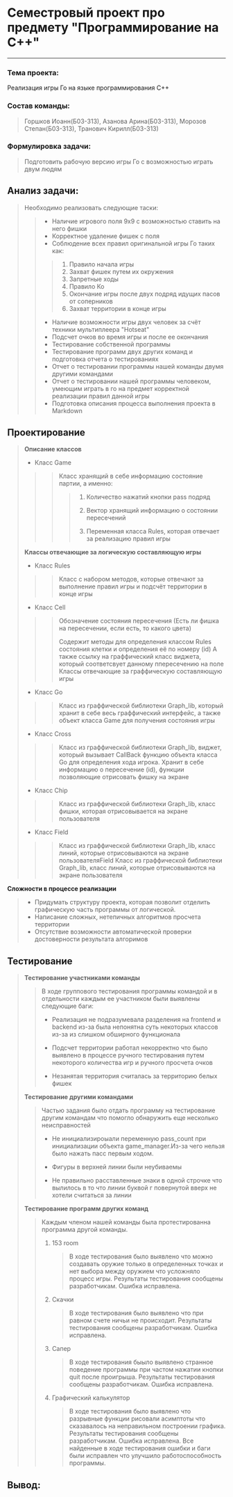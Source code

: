 # Семестровый проект про предмету "Программирование на C++"
---

### Тема проекта:

Реализация игры Го на языке программирования C++

### Cостав команды:

> Горшков Иоанн(Б03-313), Азанова Арина(Б03-313), Морозов Степан(Б03-313), Транович Кирилл(Б03-313)

### Формулировка задачи:

> Подготовить рабочую версию игры Го с возможностью играть двум людям

## Анализ задачи:

> Необходимо реализовать следующие таски:
>
> > - Наличие игрового поля 9x9 с возможностью ставить на него фишки
> > - Корректное удаление фишек с поля
> > - Соблюдение всех правил оригинальной игры Го таких как:
> >
> > > 1. Правило начала игры
> > > 2. Захват фишек путем их окружения
> > > 3. Запретные ходы
> > > 4. Правило Ко
> > > 5. Окончание игры после двух подряд идущих пасов от соперников
> > > 6. Захват территории в конце игры
> >
> > - Наличие возможности игры двух человек за счёт техники мультиплеера "Hotseat"
> > - Подсчет очков во время игры и после ее окончания
> > - Тестирование собственной программы
> > - Тестирование программ двух других команд и подготовка отчета о тестированиях
> > - Отчет о тестировании программы нашей команды двумя другими командами
> > - Отчет о тестировании нашей программы человеком, умеющим играть в го на предмет корректной реализации правил данной игры
> > - Подготовка описания процесса выполнения проекта в Markdown


## Проектирование

>

>  **Описание классов**
>*  Класс Game
>>>  Класс хранящий в себе информацию состояние партии, а именно:
>>>>1.   Количество нажатий кнопки pass подряд
>>>> 
>>>>2.   Вектор хранящий информацию о состоянии пересечений
>>>> 
>>>>3.   Переменная класса Rules, которая отвечает за реализацию правил игры
>>>>
>**Классы отвечающие за логическую составляющую игры**
>* Класс Rules
>>>  Класс с набором методов, которые отвечают за выполнение правил игры и подсчёт территории в конце игры
>>> 
>* Класс Cell
>>>Обозначение состояния пересечения (Есть ли фишка на пересечении, если есть, то какого цвета)
>>>
>>>Содержит методы для определения классом Rules состояния клетки и определения её по номеру (id) А также ссылку на граффический класс виджета, который соответсвует данному ппересечению на поле
>Классы отвечающие за граффическую составляющую игры
>>>
>* Класс Go
>>>Класс из граффической библиотеки Graph_lib, который хранит в себе весь граффический интерфейс, а также объект класса Game для получения состояния игры
>>>
>* Класс Cross
>>>Класс из граффической библиотеки Graph_lib, виджет, который вызывает CallBack функцию объекта класса Go для определения хода игрока.
>>>Хранит в себе информацию о пересечение (id), функции позволяющие отрисовать фишку на экране
>>>
>* Класс Chip
>>>Класс из граффической библиотеки Graph_lib, класс фишки, которая отрисовывается на экране пользователя
>>>
>* Класс Field
>>>Класс из граффической библиотеки Graph_lib, класс линий, которые отрисовываются на экране пользователяField Класс из граффической библиотеки Graph_lib, класс линий, которые отрисовываются на экране пользователя

**Сложности в процессе реализации**

> - Придумать структуру проекта, которая позволит отделить графическую часть программы от логической.
> - Написание сложных, нетепичных алгоритмов просчета территории
> - Отсутствие возможности автоматической проверки достоверности результата алгоримов

## Тестирование

> **Тестирование участниками команды**
>
>>В ходе группового тестирования программы командой и в отдельности каждым ее участником были выявлены следующие баги:
>>* Реализация не подразумевала разделения на frontend и backend из-за была непонятна суть некоторых классов из-за из слишком обширного функционала
>>>
>>* Подсчет территории работал некорректно что было выявлено в процессе ручного тестирования путем некоторого количества игр и ручного просчета очков
>>>
>>* Незанятая территория считалась за территорию белых фишек
>
> **Тестирование другими командами**
>
> >Частью задания было отдать программу на тестирование другим командам что помогло обнаружить еще несколько неисправностей
> >* Не инициализироыали переменную pass_count при инициализации объекта game_manager.Из-за чего нельзя было нажать пасс первым ходом.
> >>
> >* Фигуры в верхней линии были неубиваемы
> >>
> >* Не правильно расставленные знаки в одной строчке что вылилось в то что  линии буквой г повернутой вверх не хотели считаться за линии
>
> **Тестирование программ других команд**
> 
>
> > Каждым членом нашей команды была протестированна программа другой команды.
> >
> > 1. 153 room
> >    > В ходе тестирования было выявлено что можно создавать оружие только в определенных точках и нет выбора между оружием что усложняло процесс игры. Результаты тестирования сообщены разработчикам. Ошибка исправлена.
> > 2. Скачки
> >    > В ходе тестирования было выявлено что при равном счете ничьи не происходит. Результаты тестирования сообщены разработчикам. Ошибка исправлена.
> > 3. Сапер
> >    > В ходе тестирования быыло выявлено странное поведение программы при частом нажатии кнопки quit после проигрыша. Результаты тестирования сообщены разработчикам. Ошибка исправлена.
> > 4. Графический калькулятор
> >    > В ходе тестирования было выявлено что разрывные функции рисовали асимптоты что сказавалось на неправильном построении графика. Результаты тестирования сообщены разработчикам. Ошибка исправлена.
>Все найденные в ходе тестирования ошибки и баги были исправлен что улучшило работоспособность программы.
> >    > 
## Вывод:

